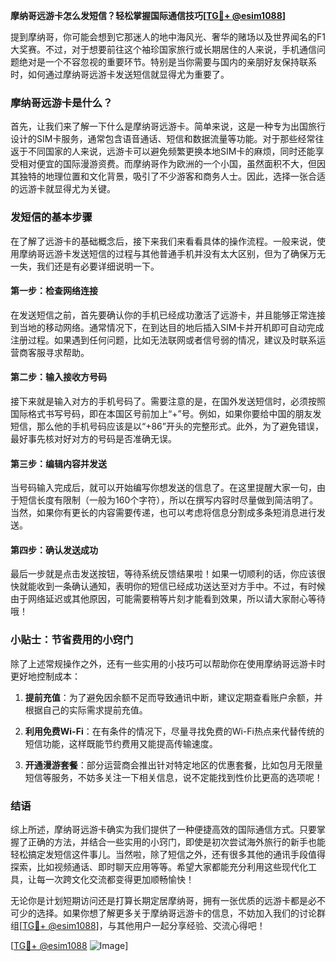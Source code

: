 **摩纳哥远游卡怎么发短信？轻松掌握国际通信技巧[[TG💪+ @esim1088](https://t.me/s/esim1088)]**

提到摩纳哥，你可能会想到它那迷人的地中海风光、奢华的赌场以及世界闻名的F1大奖赛。不过，对于想要前往这个袖珍国家旅行或长期居住的人来说，手机通信问题绝对是一个不容忽视的重要环节。特别是当你需要与国内的亲朋好友保持联系时，如何通过摩纳哥远游卡发送短信就显得尤为重要了。

### 摩纳哥远游卡是什么？

首先，让我们来了解一下什么是摩纳哥远游卡。简单来说，这是一种专为出国旅行设计的SIM卡服务，通常包含语音通话、短信和数据流量等功能。对于那些经常往返于不同国家的人来说，远游卡可以避免频繁更换本地SIM卡的麻烦，同时还能享受相对便宜的国际漫游资费。而摩纳哥作为欧洲的一个小国，虽然面积不大，但因其独特的地理位置和文化背景，吸引了不少游客和商务人士。因此，选择一张合适的远游卡就显得尤为关键。

### 发短信的基本步骤

在了解了远游卡的基础概念后，接下来我们来看看具体的操作流程。一般来说，使用摩纳哥远游卡发送短信的过程与其他普通手机并没有太大区别，但为了确保万无一失，我们还是有必要详细说明一下。

#### 第一步：检查网络连接

在发送短信之前，首先要确认你的手机已经成功激活了远游卡，并且能够正常连接到当地的移动网络。通常情况下，在到达目的地后插入SIM卡并开机即可自动完成注册过程。如果遇到任何问题，比如无法联网或者信号弱的情况，建议及时联系运营商客服寻求帮助。

#### 第二步：输入接收方号码

接下来就是输入对方的手机号码了。需要注意的是，在国外发送短信时，必须按照国际格式书写号码，即在本国区号前加上“+”号。例如，如果你要给中国的朋友发短信，那么他的手机号码应该是以“+86”开头的完整形式。此外，为了避免错误，最好事先核对好对方的号码是否准确无误。

#### 第三步：编辑内容并发送

当号码输入完成后，就可以开始编写你想发送的信息了。在这里提醒大家一句，由于短信长度有限制（一般为160个字符），所以在撰写内容时尽量做到简洁明了。当然，如果你有更长的内容需要传递，也可以考虑将信息分割成多条短消息进行发送。

#### 第四步：确认发送成功

最后一步就是点击发送按钮，等待系统反馈结果啦！如果一切顺利的话，你应该很快就能收到一条确认通知，表明你的短信已经成功送达至对方手中。不过，有时候由于网络延迟或其他原因，可能需要稍等片刻才能看到效果，所以请大家耐心等待哦！

### 小贴士：节省费用的小窍门

除了上述常规操作之外，还有一些实用的小技巧可以帮助你在使用摩纳哥远游卡时更好地控制成本：

1. **提前充值**：为了避免因余额不足而导致通讯中断，建议定期查看账户余额，并根据自己的实际需求提前充值。
   
2. **利用免费Wi-Fi**：在有条件的情况下，尽量寻找免费的Wi-Fi热点来代替传统的短信功能，这样既能节约费用又能提高传输速度。

3. **开通漫游套餐**：部分运营商会推出针对特定地区的优惠套餐，比如包月无限量短信等服务，不妨多关注一下相关信息，说不定能找到性价比更高的选项呢！

### 结语

综上所述，摩纳哥远游卡确实为我们提供了一种便捷高效的国际通信方式。只要掌握了正确的方法，并结合一些实用的小窍门，即使是初次尝试海外旅行的新手也能轻松搞定发短信这件事儿。当然啦，除了短信之外，还有很多其他的通讯手段值得探索，比如视频通话、即时聊天应用等等。希望大家都能充分利用这些现代化工具，让每一次跨文化交流都变得更加顺畅愉快！

无论你是计划短期访问还是打算长期定居摩纳哥，拥有一张优质的远游卡都是必不可少的选择。如果你想了解更多关于摩纳哥远游卡的信息，不妨加入我们的讨论群组[[TG💪+ @esim1088](https://t.me/s/esim1088)]，与其他用户一起分享经验、交流心得吧！

[[TG💪+ @esim1088](https://t.me/s/esim1088) ![Image](https://i.postimg.cc/4NQfJmqS/Snipaste-2025-05-13-00-14-12.png)]